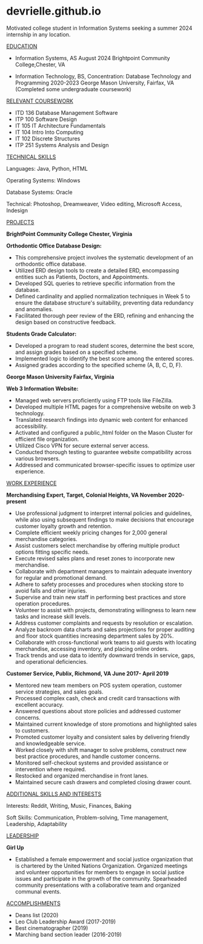 # devrielle.github.io

Motivated college student in Information Systems seeking a summer 2024 internship in any location.

<ins>EDUCATION</ins>

- Information Systems, AS									    August 2024
Brightpoint Community College,Chester, VA

- Information Technology, BS, Concentration: Database Technology and Programming                   2020-2023
George Mason University, Fairfax, VA
(Completed some undergraduate coursework)         

<ins>RELEVANT COURSEWORK</ins>

- ITD 136 Database Management Software
- ITP 100 Software Design
- IT 105 IT Architecture Fundamentals
- IT 104 Intro Into Computing                                           
- IT 102 Discrete Structures
- ITP 251 Systems Analysis and Design 

<ins>TECHNICAL SKILLS</ins>

Languages: Java, Python, HTML 

Operating Systems: Windows 

Database Systems: Oracle

Technical:  Photoshop, Dreamweaver, Video editing, Microsoft Access, Indesign

<ins>PROJECTS</ins>


**BrightPoint Community College                                                                    Chester, Virginia**

**Orthodontic Office Database Design:**
- This comprehensive project involves the systematic development of an orthodontic office database. 
- Utilized ERD design tools to create a detailed ERD, encompassing entities such as Patients, Doctors, and Appointments.
- Developed SQL queries to retrieve specific information from the database.
- Defined cardinality and applied normalization techniques in Week 5 to ensure the database structure's suitability, preventing data redundancy and anomalies.
- Facilitated thorough peer review of the ERD, refining and enhancing the design based on constructive feedback.

**Students Grade Calculator:**
- Developed a program to read student scores, determine the best score, and assign grades 
based on a specified scheme.
- Implemented logic to identify the best score among the entered scores.
- Assigned grades according to the specified scheme (A, B, C, D, F).

**George Mason University                                                                            Fairfax, Virginia**

**Web 3 Information Website:**
- Managed web servers proficiently using FTP tools like FileZilla.
- Developed multiple HTML pages for a comprehensive website on web 3 technology.
- Translated research findings into dynamic web content for enhanced accessibility.
- Activated and configured a public_html folder on the Mason Cluster for efficient file organization.
- Utilized Cisco VPN for secure external server access.
- Conducted thorough testing to guarantee website compatibility across various browsers.
- Addressed and communicated browser-specific issues to optimize user experience.    
             

<ins>WORK EXPERIENCE </ins>

**Merchandising Expert, Target, Colonial Heights, VA                                                                   November 2020-present**

- Use professional judgment to interpret internal policies and guidelines, while also using
subsequent findings to make decisions that encourage customer loyalty growth and retention.
- Complete efficient weekly pricing changes for 2,000 general merchandise categories.
- Assist customers select merchandise by offering multiple product options fitting specific needs.
- Execute revised sales plans and reset zones to incorporate new merchandise.
- Collaborate with department managers to maintain adequate inventory for regular and promotional demand.
- Adhere to safety processes and procedures when stocking store to avoid falls and other injuries.
- Supervise and train new staff in performing best practices and store operation procedures.
- Volunteer to assist with projects, demonstrating willingness to learn new tasks and increase skill levels.
- Address customer complaints and requests by resolution or escalation.
- Analyze backroom data charts and sales projections for proper auditing and floor stock quantities increasing
department sales by 20%.
- Collaborate with cross-functional work teams to aid guests with locating merchandise, accessing inventory, and
placing online orders.
- Track trends and use data to identify downward trends in service, gaps, and operational deficiencies.

**Customer Service, Publix, Richmond, VA                                                                                         June 2017- April 2019**

- Mentored new team members on POS system operation, customer service strategies, and sales goals.
- Processed complex cash, check and credit card transactions with excellent accuracy.
- Answered questions about store policies and addressed customer concerns.
- Maintained current knowledge of store promotions and highlighted sales to customers.
- Promoted customer loyalty and consistent sales by delivering friendly and knowledgeable service.
- Worked closely with shift manager to solve problems, construct new best practice procedures, and handle customer concerns.
- Monitored self-checkout systems and provided assistance or intervention where required.
- Restocked and organized merchandise in front lanes.
- Maintained secure cash drawers and completed closing drawer count.

<ins>ADDITIONAL SKILLS AND INTERESTS</ins>

Interests: Reddit, Writing, Music, Finances, Baking

Soft Skills: Communication, Problem-solving, Time management, Leadership, Adaptability

<ins>LEADERSHIP</ins>

**Girl Up**
- Established a female empowerment and social justice organization that is chartered by the United Nations Organization.
Organized meetings and volunteer opportunities for members to engage in social justice issues and participate in the growth of the community.
Spearheaded community presentations with a collaborative team and organized communal events.

<ins>ACCOMPLISHMENTS </ins>

- Deans list (2020)
- Leo Club Leadership Award (2017-2019)
- Best cinematographer  (2019)
- Marching band section leader (2016-2019)
